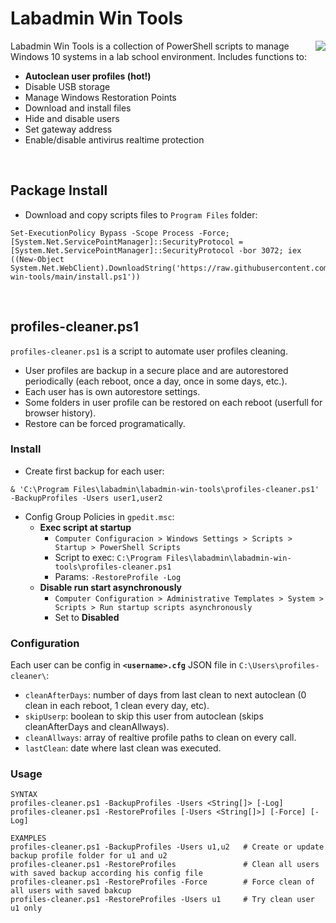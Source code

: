# Labadmin Win Tools
<img align="right" src="https://cdn4.iconfinder.com/data/icons/online-marketing-hand-drawn-vol-3/52/online__options__services__setting__gear__option__support-128.png">
Labadmin Win Tools is a collection of PowerShell scripts to manage Windows 10 systems in a lab school environment. Includes functions to:

  * **Autoclean user profiles (hot!)**
  * Disable USB storage
  * Manage Windows Restoration Points
  * Download and install files
  * Hide and disable users
  * Set gateway address
  * Enable/disable antivirus realtime protection
<br>

## Package Install
* Download and copy scripts files to `Program Files` folder:
```
Set-ExecutionPolicy Bypass -Scope Process -Force; [System.Net.ServicePointManager]::SecurityProtocol = [System.Net.ServicePointManager]::SecurityProtocol -bor 3072; iex ((New-Object System.Net.WebClient).DownloadString('https://raw.githubusercontent.com/leomarcov/labadmin-win-tools/main/install.ps1'))
```
<br>

## profiles-cleaner.ps1
`profiles-cleaner.ps1` is a script to automate user profiles cleaning. 
  * User profiles are backup in a secure place and are autorestored periodically (each reboot, once a day, once in some days, etc.).
  * Each user has is own autorestore settings.
  * Some folders in user profile can be restored on each reboot (userfull for browser history).
  * Restore can be forced programatically.

### Install 
* Create first backup for each user:
```
& 'C:\Program Files\labadmin\labadmin-win-tools\profiles-cleaner.ps1' -BackupProfiles -Users user1,user2
```
* Config Group Policies in `gpedit.msc`:
  * **Exec script at startup**
    * `Computer Configuracion > Windows Settings > Scripts > Startup > PowerShell Scripts`
    * Script to exec: `C:\Program Files\labadmin\labadmin-win-tools\profiles-cleaner.ps1`
    * Params: `-RestoreProfile -Log`
  * **Disable run start asynchronously**
    * `Computer Configuration > Administrative Templates > System > Scripts > Run startup scripts asynchronously`
    * Set to **Disabled**

### Configuration
Each user can be config in **`<username>.cfg`** JSON file in `C:\Users\profiles-cleaner\`:
  * `cleanAfterDays`: number of days from last clean to next autoclean (0 clean in each reboot, 1 clean every day, etc).
  * `skipUserp`: boolean to skip this user from autoclean (skips cleanAfterDays and cleanAllways).
  * `cleanAllways`: array of realtive profile paths to clean on every call.
  * `lastClean`: date where last clean was executed.

### Usage
```
SYNTAX
profiles-cleaner.ps1 -BackupProfiles -Users <String[]> [-Log] 
profiles-cleaner.ps1 -RestoreProfiles [-Users <String[]>] [-Force] [-Log] 

EXAMPLES
profiles-cleaner.ps1 -BackupProfiles -Users u1,u2   # Create or update backup profile folder for u1 and u2
profiles-cleaner.ps1 -RestoreProfiles               # Clean all users with saved backup according his config file
profiles-cleaner.ps1 -RestoreProfiles -Force        # Force clean of all users with saved bakcup
profiles-cleaner.ps1 -RestoreProfiles -Users u1     # Try clean user u1 only
```

